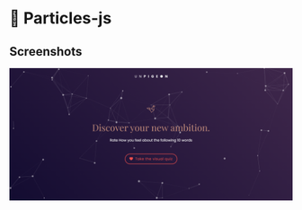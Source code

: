 # 🚀 Particles-js

## Screenshots

![App Screenshot](screenshots/screencapture-127-0-0-1-5500-index-html-2023-04-06-12_14_18.png)